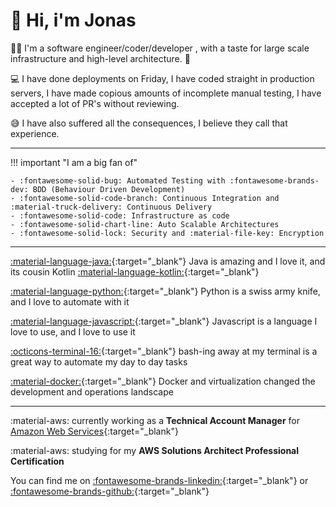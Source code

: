 # :wave: Hi, i'm Jonas 

:technologist: I'm a software engineer/coder/developer , with a taste for large scale infrastructure and high-level architecture. :office:

:computer: I have done deployments on Friday, I have coded straight in production servers, I have made copious amounts of incomplete manual testing, I have accepted a lot of PR's without reviewing.

:sweat_smile: I have also suffered all the consequences, I believe they call that experience.

---

!!! important "I am a big fan of"

    - :fontawesome-solid-bug: Automated Testing with :fontawesome-brands-dev: BDD (Behaviour Driven Development)
    - :fontawesome-solid-code-branch: Continuous Integration and :material-truck-delivery: Continuous Delivery
    - :fontawesome-solid-code: Infrastructure as code
    - :fontawesome-solid-chart-line: Auto Scalable Architectures
    - :fontawesome-solid-lock: Security and :material-file-key: Encryption

---

[:material-language-java:](https://www.java.com/){:target="_blank"} Java is amazing and I love it, and its cousin Kotlin [:material-language-kotlin:](https://kotlinlang.org/){:target="_blank"}

[:material-language-python:](https://www.python.org/){:target="_blank"} Python is a swiss army knife, and I love to automate with it

[:material-language-javascript:](https://www.javascript.com/){:target="_blank"} Javascript is a language I love to use, and I love to use it

[:octicons-terminal-16:](https://devhints.io/bash){:target="_blank"} bash-ing away at my terminal is a great way to automate my day to day tasks

[:material-docker:](https://www.docker.com/){:target="_blank"} Docker and virtualization changed the development and operations landscape

---
:material-aws: currently working as a **Technical Account Manager** for [Amazon Web Services](https://aws.amazon.com/){:target="_blank"}

:material-aws: studying for my **AWS Solutions Architect Professional Certification**

You can find me on [:fontawesome-brands-linkedin:](https://www.linkedin.com/in/jonasferreira/){:target="_blank"} or [:fontawesome-brands-github:](https://github.com/jonasmcferreira){:target="_blank"}